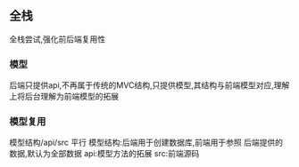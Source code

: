 ## 全栈
全栈尝试,强化前后端复用性
### 模型
后端只提供api,不再属于传统的MVC结构,只提供模型,其结构与前端模型对应,理解上将后台理解为前端模型的拓展

### 模型复用
模型结构/api/src 平行
模型结构:后端用于创建数据库,前端用于参照 后端提供的数据,默认为全部数据
api:模型方法的拓展
src:前端源码



